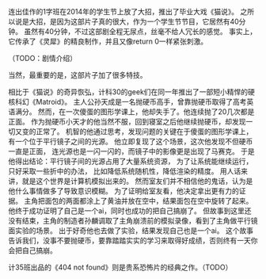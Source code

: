 连出佳作的1字班在2014年的学生节上放了大招，推出了毕业大戏《猫说》。
之所以说是大招，是因为这部片子真的很大，作为一个学生节节目，它居然有40分钟。
虽然有40分钟，不过这部剧全程无尿点，丝毫不给人冗长的感觉。
事实上，它传承了《灵犀》的精良制作，并且又像return 0一样紧张刺激。

（TODO：剧情介绍）

当然，最重要的是，这部片子加了很多特技。





相比于《猫说》的奇异恢弘，计科30的geek们在同一年推出了一部短小精悍的硬核科幻《Matroid》。
主人公孙天成是一名抛硬币高手，曾靠抛硬币取得了高考英语满分。
然而，在一次傻蛋的图形学课上，他却失手了。他连续抛了20几次都是正面。
作为抛硬币小天才的他当然不服，回到寝室之后他继续抛硬币，却发现一切又变的正常了。
机智的他通过思考，发现问题的关键在于傻蛋的图形学课上，有一个位于平行镜子之间的光源。
他立即复现了这个场景，这次他发现不但硬币一直是正面，
连光源也是一闪一闪的，而镜子中的影像更是出现了马赛克。
于是他得出结论：平行镜子间的光源占用了大量系统资源，
为了让系统能继续运行，只好采取一些折中的办法，
比如降低系统随机性，降低渲染的精度。
用人话来讲，就是这个世界是计算机模拟出来的。
然而室友们并不相信他的鬼话，认为是他什么事情做多了导致意识模糊。
为了证明给室友看，他决定拿出更有力的证据。
主角把面包的两面都涂上了黄油并放在空中，结果面包在空中旋转了起来。
他终于成功证明了自己是一个ai，同时也成功的把自己搞崩了。
但故事到这里还没有结束，主角的制造者孙麟调取了主角崩溃前的模拟录像，看到了主角做平行镜面实验的场景。
出于好奇他也去做了实验，结果发现自己也是一个ai。
这个故事告诉我们，没事不要抛硬币，要靠踏踏实实的学习来取得好成绩，否则终有一天你会把自己搞崩。



计35班出品的《404 not found》则是贵系恐怖片的经典之作。（TODO）
